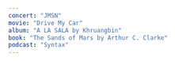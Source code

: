 ```yaml
---
concert: "JMSN"
movie: "Drive My Car"
album: "A LA SALA by Khruangbin"
book: "The Sands of Mars by Arthur C. Clarke"
podcast: "Syntax"
---
```

